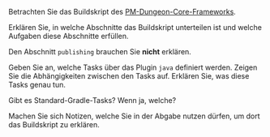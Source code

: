 Betrachten Sie das Buildskript des [PM-Dungeon-Core-Frameworks](https://github.com/PM-Dungeon/core/blob/master/code/build.gradle).

Erklären Sie, in welche Abschnitte das Buildskript unterteilen ist und welche Aufgaben diese Abschnitte erfüllen.

Den Abschnitt `publishing` brauchen Sie **nicht** erklären.

Geben Sie an, welche Tasks über das Plugin `java` definiert werden. Zeigen Sie die Abhängigkeiten zwischen den Tasks auf. Erklären Sie, was diese Tasks genau tun.

Gibt es Standard-Gradle-Tasks? Wenn ja, welche?

Machen Sie sich Notizen, welche Sie in der Abgabe nutzen dürfen, um dort das Buildskript zu erklären.
